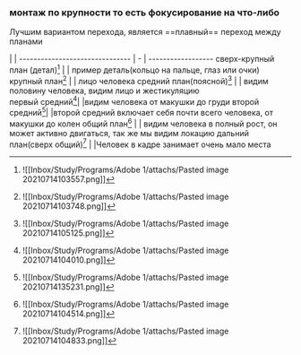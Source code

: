 ### монтаж по крупности то есть фокусирование на что-либо

Лучшим вариантом перехода, является ==плавный== переход между планами

 |   | 
------------------------------- | - | ------------------
сверх-крупный план (детал)[^1]            |   | пример деталь(кольцо на пальце, глаз или очки)
крупный план[^2]                 |   | лицо человека
средний план(поясной)[^3]          |   |  видим половину человека, видим лицо и жестикуляцию  
первый средний[^4]|   |видим человека от макушки до груди
второй средний[^5]|   |второй средний включает себя почти всего человека, от макушки до колен
общий план[^6]             |   | видим человека в полный рост, он может активно двигаться, так же мы видим локацию
дальний план(сверх общий)[^7] |   |Человек в кадре занимает очень мало места



[^1]:![[Inbox/Study/Programs/Adobe 1/attachs/Pasted image 20210714103557.png]]
[^2]:![[Inbox/Study/Programs/Adobe 1/attachs/Pasted image 20210714103748.png]]
[^3]:![[Inbox/Study/Programs/Adobe 1/attachs/Pasted image 20210714105125.png]]
[^4]:![[Inbox/Study/Programs/Adobe 1/attachs/Pasted image 20210714104010.png]]
[^5]:![[Inbox/Study/Programs/Adobe 1/attachs/Pasted image 20210714135231.png]]
[^6]:![[Inbox/Study/Programs/Adobe 1/attachs/Pasted image 20210714104514.png]]
[^7]:![[Inbox/Study/Programs/Adobe 1/attachs/Pasted image 20210714104833.png]]